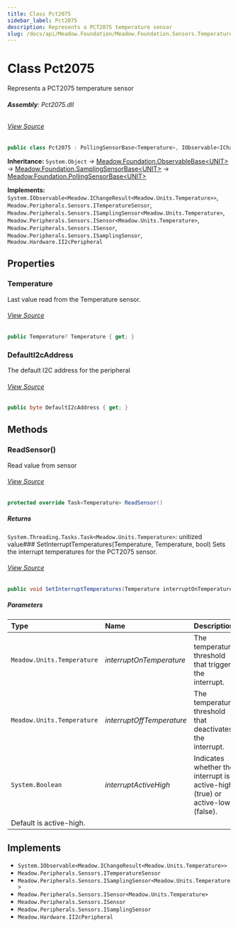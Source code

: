 ```yaml
---
title: Class Pct2075
sidebar_label: Pct2075
description: Represents a PCT2075 temperature sensor
slug: /docs/api/Meadow.Foundation/Meadow.Foundation.Sensors.Temperature/Pct2075
---
```

# Class Pct2075
Represents a PCT2075 temperature sensor

###### **Assembly**: Pct2075.dll
###### [View Source](https://github.com/WildernessLabs/Meadow.Foundation.git/blob/develop/Source/Meadow.Foundation.Peripherals/Sensors.Temperature.Pct2075/Driver/Pct2075.Registers.cs#L3)
```csharp title="Declaration"
public class Pct2075 : PollingSensorBase<Temperature>, IObservable<IChangeResult<Temperature>>, ITemperatureSensor, ISamplingSensor<Temperature>, ISensor<Temperature>, ISensor, ISamplingSensor, II2cPeripheral
```
**Inheritance:** `System.Object` -> [Meadow.Foundation.ObservableBase&lt;UNIT&gt;](../Meadow.Foundation/ObservableBase`UNIT`) -> [Meadow.Foundation.SamplingSensorBase&lt;UNIT&gt;](../Meadow.Foundation/SamplingSensorBase`UNIT`) -> [Meadow.Foundation.PollingSensorBase&lt;UNIT&gt;](../Meadow.Foundation/PollingSensorBase`UNIT`)

**Implements:**  
`System.IObservable<Meadow.IChangeResult<Meadow.Units.Temperature>>`, `Meadow.Peripherals.Sensors.ITemperatureSensor`, `Meadow.Peripherals.Sensors.ISamplingSensor<Meadow.Units.Temperature>`, `Meadow.Peripherals.Sensors.ISensor<Meadow.Units.Temperature>`, `Meadow.Peripherals.Sensors.ISensor`, `Meadow.Peripherals.Sensors.ISamplingSensor`, `Meadow.Hardware.II2cPeripheral`

## Properties
### Temperature
Last value read from the Temperature sensor.
###### [View Source](https://github.com/WildernessLabs/Meadow.Foundation.git/blob/develop/Source/Meadow.Foundation.Peripherals/Sensors.Temperature.Pct2075/Driver/Pct2075.cs#L17)
```csharp title="Declaration"
public Temperature? Temperature { get; }
```
### DefaultI2cAddress
The default I2C address for the peripheral
###### [View Source](https://github.com/WildernessLabs/Meadow.Foundation.git/blob/develop/Source/Meadow.Foundation.Peripherals/Sensors.Temperature.Pct2075/Driver/Pct2075.cs#L20)
```csharp title="Declaration"
public byte DefaultI2cAddress { get; }
```
## Methods
### ReadSensor()
Read value from sensor
###### [View Source](https://github.com/WildernessLabs/Meadow.Foundation.git/blob/develop/Source/Meadow.Foundation.Peripherals/Sensors.Temperature.Pct2075/Driver/Pct2075.cs#L33)
```csharp title="Declaration"
protected override Task<Temperature> ReadSensor()
```

##### Returns

`System.Threading.Tasks.Task<Meadow.Units.Temperature>`: unitized value### SetInterruptTemperatures(Temperature, Temperature, bool)
Sets the interrupt temperatures for the PCT2075 sensor.
###### [View Source](https://github.com/WildernessLabs/Meadow.Foundation.git/blob/develop/Source/Meadow.Foundation.Peripherals/Sensors.Temperature.Pct2075/Driver/Pct2075.cs#L61)
```csharp title="Declaration"
public void SetInterruptTemperatures(Temperature interruptOnTemperature, Temperature interruptOffTemperature, bool interruptActiveHigh = true)
```

##### Parameters

| Type | Name | Description |
|:--- |:--- |:--- |
| `Meadow.Units.Temperature` | *interruptOnTemperature* | The temperature threshold that triggers the interrupt. |
| `Meadow.Units.Temperature` | *interruptOffTemperature* | The temperature threshold that deactivates the interrupt. |
| `System.Boolean` | *interruptActiveHigh* | Indicates whether the interrupt is active-high (true) or active-low (false).
Default is active-high. |


## Implements

* `System.IObservable<Meadow.IChangeResult<Meadow.Units.Temperature>>`
* `Meadow.Peripherals.Sensors.ITemperatureSensor`
* `Meadow.Peripherals.Sensors.ISamplingSensor<Meadow.Units.Temperature>`
* `Meadow.Peripherals.Sensors.ISensor<Meadow.Units.Temperature>`
* `Meadow.Peripherals.Sensors.ISensor`
* `Meadow.Peripherals.Sensors.ISamplingSensor`
* `Meadow.Hardware.II2cPeripheral`
